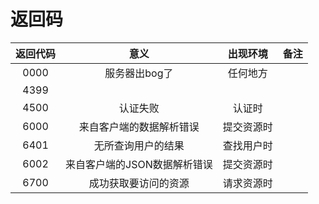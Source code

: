 # 返回码

| 返回代码 | 意义 | 出现环境 | 备注 |
|:-------:|:----:|:-------:|:----:|
|   0000  | 服务器出bog了 | 任何地方 |  |
|   4399  | 
|   4500  | 认证失败 | 认证时 |  |
|   6000  | 来自客户端的数据解析错误 | 提交资源时 |  |
|   6401  | 无所查询用户的结果 | 查找用户时 |  | 
|   6002  | 来自客户端的JSON数据解析错误 | 提交资源时 |  |
|   6700  | 成功获取要访问的资源 | 请求资源时 |  |
